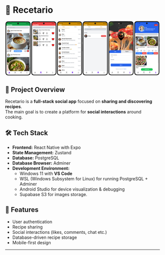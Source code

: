 # 📱 Recetario
![Progress Screenshot](assets/phone.png)

## 🚀 Project Overview
Recetario is a **full-stack social app** focused on **sharing and discovering recipes**.  
The main goal is to create a platform for **social interactions** around cooking.

## 🛠️ Tech Stack
- **Frontend:** React Native with Expo
- **State Management:** Zustand
- **Database:** PostgreSQL
- **Database Browser:** Adminer
- **Development Environment:**
  - Windows 11 with **VS Code**
  - WSL (Windows Subsystem for Linux) for running PostgreSQL + Adminer
  - Android Studio for device visualization & debugging
  - Supabase S3 for images storage.

## 📂 Features 
- User authentication
- Recipe sharing
- Social interactions (likes, comments, chat etc.)
- Database-driven recipe storage
- Mobile-first design

---
